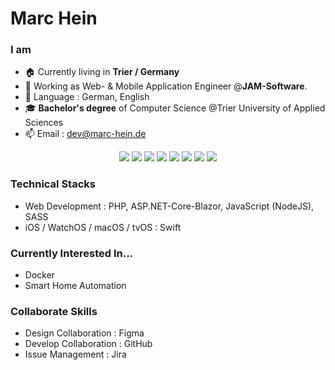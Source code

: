 # Marc Hein

### I am
- 🏠 Currently living in **Trier / Germany**
- 🔭 Working as Web- & Mobile Application Engineer @**JAM-Software**.
- 💬 Language : German, English
- 🎓 **Bachelor's degree** of Computer Science @Trier University of Applied Sciences
- 📫 Email : dev@marc-hein.de

<p align="center">
  <img src="https://img.shields.io/badge/PHP-777BB4?style=for-the-badge&logo=php&logoColor=white"/>
  <img src="https://img.shields.io/badge/C%23-239120?style=for-the-badge&logo=c-sharp&logoColor=white"/> 
  <img src="https://img.shields.io/badge/.NET-5C2D91?style=for-the-badge&logo=.net&logoColor=white"/> 
  <img src="https://img.shields.io/badge/Swift-FA7343?style=for-the-badge&logo=swift&logoColor=white"/> 
  <img src="https://img.shields.io/badge/Sass-CC6699?style=for-the-badge&logo=sass&logoColor=white"/> 
  <img src="https://img.shields.io/badge/Cordova-35434F?style=for-the-badge&logo=apache-cordova&logoColor=E8E8E8" />
  <img src="https://img.shields.io/badge/Ionic-3880FF?style=for-the-badge&logo=ionic&logoColor=white" />
  <img src="https://img.shields.io/badge/Figma-F24E1E?style=for-the-badge&logo=figma&logoColor=white"/> 
 </p>

### Technical Stacks

- Web Development : PHP, ASP.NET-Core-Blazor, JavaScript (NodeJS), SASS
- iOS / WatchOS / macOS / tvOS : Swift

### Currently Interested In...  
- Docker
- Smart Home Automation

### Collaborate Skills
- Design Collaboration : Figma
- Develop Collaboration : GitHub
- Issue Management : Jira


<!--
**marchein/marchein** is a ✨ _special_ ✨ repository because its `README.md` (this file) appears on your GitHub profile.

Here are some ideas to get you started:

- 🔭 I’m currently working on ...
- 🌱 I’m currently learning ...
- 👯 I’m looking to collaborate on ...
- 🤔 I’m looking for help with ...
- 💬 Ask me about ...
- 📫 How to reach me: ...
- 😄 Pronouns: ...
- ⚡ Fun fact: ...
-->
